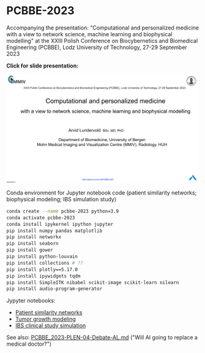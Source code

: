 # PCBBE-2023
Accompanying the presentation: "Computational and personalized medicine  with a view to network science, machine learning and biophysical modelling" at the XXIII Polish Conference on Biocybernetics and Biomedical Engineering (PCBBE), Lodz University of Technology, 27-29 September 2023 

**Click for slide presentation:**

[![Google Slides Preview](assets/PCBBE-2023-Lundervold-slides-preview.png)](https://docs.google.com/presentation/d/e/2PACX-1vRu4_-CBwLXvcs5bQJd4MiOIxweltlisrFZiEiwzK3sjvus6KDbMMKifXOYlwzanJYKjusYNRtOStxl/pub?start=false&loop=false&delayms=3000)



Conda environment for Jupyter notebook code (patient similarity networks; biophysical modeling; IBS simulation study)
```bash
conda create --name pcbbe-2023 python=3.9
conda activate pcbbe-2023
conda install ipykernel ipython jupyter
pip install numpy pandas matplotlib
pip install networkx 
pip install seaborn
pip install gower
pip install python-louvain 
pip install collections # ??
pip install plotly==5.17.0
pip install ipywidgets tqdm
pip install SimpleITK nibabel scikit-image scikit-learn nilearn
pip install audio-program-generator
```

Jypyter notebooks:
- [Patient similarity networks](./code/01-patient-similarity-networks.ipynb) 
- [Tumor growth modeling](./code/02-biophysical-modelling-ucsf-pdgm-0020.ipynb)
- [IBS clinical study simulation](./code/03-ibs-simstudy.ipynb)

  
See also: [PCBBE_2023-PLEN-04-Debate-AL.md](PCBBE_2023-PLEN-04-Debate-AL.md) ("Will AI going to replace a medical doctor?")
